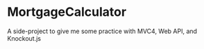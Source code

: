 MortgageCalculator
==================

A side-project to give me some practice with MVC4, Web API, and Knockout.js
